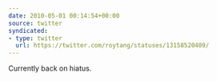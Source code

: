 ```yaml
---
date: 2010-05-01 00:14:54+00:00
source: twitter
syndicated:
- type: twitter
  url: https://twitter.com/roytang/statuses/13158520409/
---
```


Currently back on hiatus.